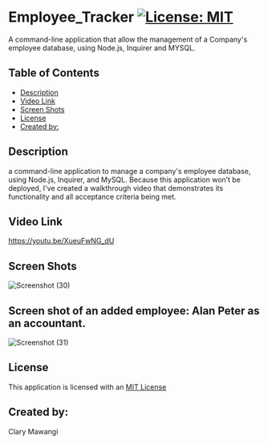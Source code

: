 # Employee_Tracker [![License: MIT](https://img.shields.io/badge/License-MIT-yellow.svg)](https://opensource.org/licenses/MIT)
A command-line application that allow the management of a Company's employee database, using Node.js, Inquirer and MYSQL.

## Table of Contents

* [Description](#description)
* [Video Link](#video-link)
* [Screen Shots](#screen-shots)
* [License](#license)
* [Created by:](#created-by:)


## Description

a command-line application to manage a company's employee database, using Node.js, Inquirer, and MySQL.
Because this application won’t be deployed, I've created a walkthrough video that demonstrates its functionality and all acceptance criteria being met.

## Video Link

https://youtu.be/XueuFwNG_dU


## Screen Shots

![Screenshot (30)](https://user-images.githubusercontent.com/78886789/157126754-687b0109-5677-4dff-99f8-f1133d876023.png)

## Screen shot of an added employee: Alan Peter as an accountant.

![Screenshot (31)](https://user-images.githubusercontent.com/78886789/157130990-0fa3be0f-f025-453b-a065-05bbf702d780.png)






## License

This application is licensed with an [MIT License](./LICENSE)

## Created by:
Clary Mawangi
